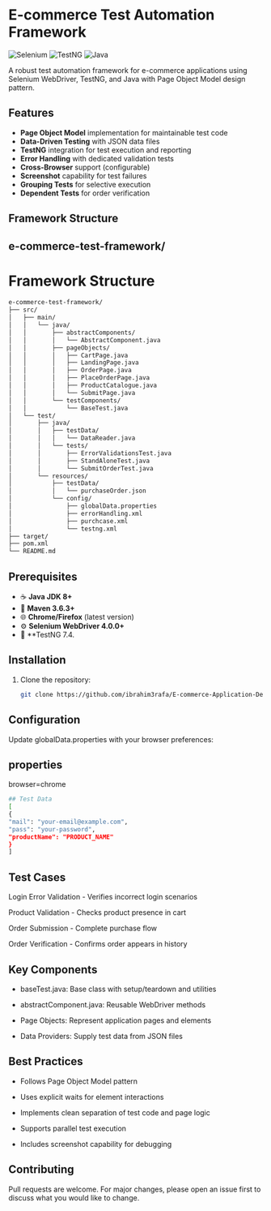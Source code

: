 # E-commerce Test Automation Framework

![Selenium](https://img.shields.io/badge/-Selenium-43B02A?logo=selenium&logoColor=white)
![TestNG](https://img.shields.io/badge/-TestNG-FF6464?logo=testng&logoColor=white)
![Java](https://img.shields.io/badge/-Java-007396?logo=java&logoColor=white)

A robust test automation framework for e-commerce applications using Selenium WebDriver, TestNG, and Java with Page Object Model design pattern.

## Features

- **Page Object Model** implementation for maintainable test code
- **Data-Driven Testing** with JSON data files
- **TestNG** integration for test execution and reporting
- **Error Handling** with dedicated validation tests
- **Cross-Browser** support (configurable)
- **Screenshot** capability for test failures
- **Grouping Tests** for selective execution
- **Dependent Tests** for order verification

## Framework Structure

## e-commerce-test-framework/
# Framework Structure

```bash
e-commerce-test-framework/
├── src/
│   ├── main/
│   │   └── java/
│   │       ├── abstractComponents/
│   │       │   └── AbstractComponent.java
│   │       ├── pageObjects/
│   │       │   ├── CartPage.java
│   │       │   ├── LandingPage.java
│   │       │   ├── OrderPage.java
│   │       │   ├── PlaceOrderPage.java
│   │       │   ├── ProductCatalogue.java
│   │       │   └── SubmitPage.java
│   │       └── testComponents/
│   │           └── BaseTest.java
│   └── test/
│       ├── java/
│       │   ├── testData/
│       │   │   └── DataReader.java
│       │   └── tests/
│       │       ├── ErrorValidationsTest.java
│       │       ├── StandAloneTest.java
│       │       └── SubmitOrderTest.java
│       └── resources/
│           ├── testData/
│           │   └── purchaseOrder.json
│           └── config/
│               ├── globalData.properties
│               ├── errorHandling.xml
│               ├── purchcase.xml
│               └── testng.xml
├── target/
├── pom.xml
└── README.md
```

## Prerequisites

- ☕ **Java JDK 8+**
- 🧰 **Maven 3.6.3+**
- 🌐 **Chrome/Firefox** (latest version)
- ⚙️ **Selenium WebDriver 4.0.0+**
- 🧪 **TestNG 7.4.

## Installation

1. Clone the repository:
   ```bash
   git clone https://github.com/ibrahim3rafa/E-commerce-Application-Demo.git
   

## Configuration
Update globalData.properties with your browser preferences:

## properties

browser=chrome

```bash
## Test Data
[
{
"mail": "your-email@example.com",
"pass": "your-password",
"productName": "PRODUCT_NAME"
}
]
```


## Test Cases

Login Error Validation - Verifies incorrect login scenarios

Product Validation - Checks product presence in cart

Order Submission - Complete purchase flow

Order Verification - Confirms order appears in history


## Key Components
- baseTest.java: Base class with setup/teardown and utilities

- abstractComponent.java: Reusable WebDriver methods

- Page Objects: Represent application pages and elements

- Data Providers: Supply test data from JSON files

## Best Practices
- Follows Page Object Model pattern

- Uses explicit waits for element interactions

- Implements clean separation of test code and page logic

- Supports parallel test execution

- Includes screenshot capability for debugging

## Contributing
Pull requests are welcome. For major changes, please open an issue first to discuss what you would like to change.